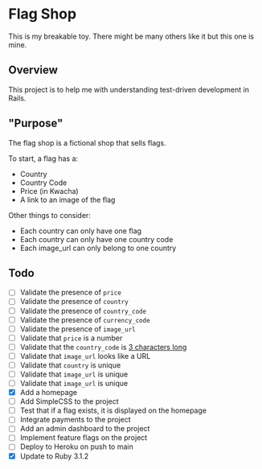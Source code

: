 # Flag Shop

This is my breakable toy. There might be many others like it but this one is mine.

## Overview

This project is to help me with understanding test-driven development in Rails.

## "Purpose"

The flag shop is a fictional shop that sells flags.

To start, a flag has a:

- Country
- Country Code
- Price (in Kwacha)
- A link to an image of the flag

Other things to consider:

- Each country can only have one flag
- Each country can only have one country code
- Each image_url can only belong to one country

## Todo

- [ ] Validate the presence of `price`
- [ ] Validate the presence of `country`
- [ ] Validate the presence of `country_code`
- [ ] Validate the presence of `currency_code`
- [ ] Validate the presence of `image_url`
- [ ] Validate that `price` is a number
- [ ] Validate that the `country_code` is [3 characters long](https://en.wikipedia.org/wiki/ISO_3166-1_alpha-3)
- [ ] Validate that `image_url` looks like a URL
- [ ] Validate that `country` is unique
- [ ] Validate that `image_url` is unique
- [ ] Validate that `image_url` is unique
- [x] Add a homepage
- [ ] Add SimpleCSS to the project
- [ ] Test that if a flag exists, it is displayed on the homepage
- [ ] Integrate payments to the project
- [ ] Add an admin dashboard to the project
- [ ] Implement feature flags on the project
- [ ] Deploy to Heroku on push to main
- [x] Update to Ruby 3.1.2
